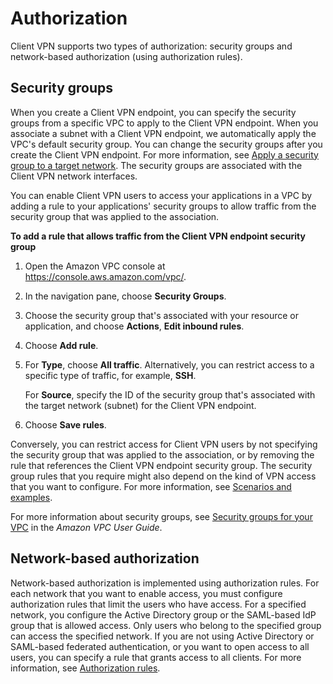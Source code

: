 # Authorization<a name="client-authorization"></a>

Client VPN supports two types of authorization: security groups and network\-based authorization \(using authorization rules\)\.

## Security groups<a name="security-groups"></a>

When you create a Client VPN endpoint, you can specify the security groups from a specific VPC to apply to the Client VPN endpoint\. When you associate a subnet with a Client VPN endpoint, we automatically apply the VPC's default security group\. You can change the security groups after you create the Client VPN endpoint\. For more information, see [Apply a security group to a target network](cvpn-working-target.md#cvpn-working-target-apply)\. The security groups are associated with the Client VPN network interfaces\. 

You can enable Client VPN users to access your applications in a VPC by adding a rule to your applications' security groups to allow traffic from the security group that was applied to the association\. 

**To add a rule that allows traffic from the Client VPN endpoint security group**

1. Open the Amazon VPC console at [https://console\.aws\.amazon\.com/vpc/](https://console.aws.amazon.com/vpc/)\.

1. In the navigation pane, choose **Security Groups**\.

1. Choose the security group that's associated with your resource or application, and choose **Actions**, **Edit inbound rules**\.

1. Choose **Add rule**\.

1. For **Type**, choose **All traffic**\. Alternatively, you can restrict access to a specific type of traffic, for example, **SSH**\. 

   For **Source**, specify the ID of the security group that's associated with the target network \(subnet\) for the Client VPN endpoint\.

1. Choose **Save rules**\.

Conversely, you can restrict access for Client VPN users by not specifying the security group that was applied to the association, or by removing the rule that references the Client VPN endpoint security group\. The security group rules that you require might also depend on the kind of VPN access that you want to configure\. For more information, see [Scenarios and examples](scenario.md)\.

For more information about security groups, see [Security groups for your VPC](https://docs.aws.amazon.com/vpc/latest/userguide/VPC_SecurityGroups.html) in the *Amazon VPC User Guide*\.

## Network\-based authorization<a name="auth-rules"></a>

Network\-based authorization is implemented using authorization rules\. For each network that you want to enable access, you must configure authorization rules that limit the users who have access\. For a specified network, you configure the Active Directory group or the SAML\-based IdP group that is allowed access\. Only users who belong to the specified group can access the specified network\. If you are not using Active Directory or SAML\-based federated authentication, or you want to open access to all users, you can specify a rule that grants access to all clients\. For more information, see [Authorization rules](cvpn-working-rules.md)\.